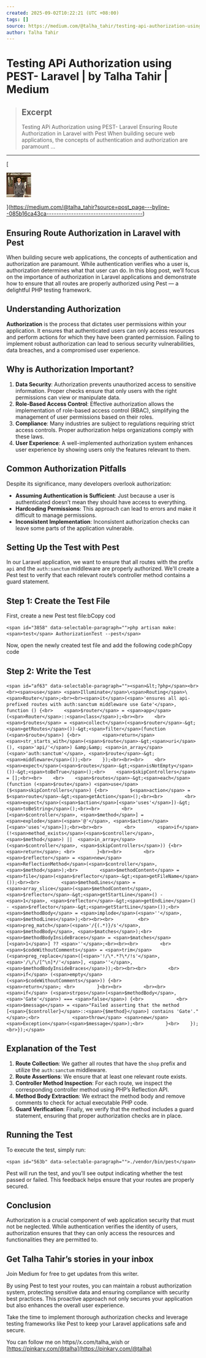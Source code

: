```yaml
---
created: 2025-09-02T10:22:21 (UTC +08:00)
tags: []
source: https://medium.com/@talha_tahir/testing-api-authorization-using-pest-laravel-085b16ca43ca
author: Talha Tahir
---
```


# Testing APi Authorization using PEST- Laravel | by Talha Tahir | Medium

> ## Excerpt
> Testing APi Authorization using PEST- Laravel
Ensuring Route Authorization in Laravel with Pest
When building secure web applications, the concepts of authentication and authorization are paramount …

---
[

![Talha Tahir](../assets/1WsOXJz0WGKkZTtDCqtL1tw.jpeg)



](https://medium.com/@talha_tahir?source=post_page---byline--085b16ca43ca---------------------------------------)

## Ensuring Route Authorization in Laravel with Pest

When building secure web applications, the concepts of authentication and authorization are paramount. While authentication verifies who a user is, authorization determines what that user can do. In this blog post, we’ll focus on the importance of authorization in Laravel applications and demonstrate how to ensure that all routes are properly authorized using Pest — a delightful PHP testing framework.

## Understanding Authorization

**Authorization** is the process that dictates user permissions within your application. It ensures that authenticated users can only access resources and perform actions for which they have been granted permission. Failing to implement robust authorization can lead to serious security vulnerabilities, data breaches, and a compromised user experience.

## Why is Authorization Important?

1.  **Data Security**: Authorization prevents unauthorized access to sensitive information. Proper checks ensure that only users with the right permissions can view or manipulate data.
2.  **Role-Based Access Control**: Effective authorization allows the implementation of role-based access control (RBAC), simplifying the management of user permissions based on their roles.
3.  **Compliance**: Many industries are subject to regulations requiring strict access controls. Proper authorization helps organizations comply with these laws.
4.  **User Experience**: A well-implemented authorization system enhances user experience by showing users only the features relevant to them.

## Common Authorization Pitfalls

Despite its significance, many developers overlook authorization:

-   **Assuming Authentication is Sufficient**: Just because a user is authenticated doesn’t mean they should have access to everything.
-   **Hardcoding Permissions**: This approach can lead to errors and make it difficult to manage permissions.
-   **Inconsistent Implementation**: Inconsistent authorization checks can leave some parts of the application vulnerable.

## Setting Up the Test with Pest

In our Laravel application, we want to ensure that all routes with the prefix `api` and the `auth:sanctum` middleware are properly authorized. We'll create a Pest test to verify that each relevant route’s controller method contains a guard statement.

## Step 1: Create the Test File

First, create a new Pest test file:bCopy cod

```
<span id="3858" data-selectable-paragraph="">php artisan make:<span>test</span> AuthorizationTest --pest</span>
```

Now, open the newly created test file and add the following code:phCopy code

## Step 2: Write the Test

```
<span id="af63" data-selectable-paragraph=""><span>&lt;?php</span><br><br><span>use</span> <span>Illuminate</span>\<span>Routing</span>\<span>Router</span>;<br><br><span>it</span>(<span>'ensures all api-prefixed routes with auth:sanctum middleware use Gate'</span>, function () {<br>    <span>$router</span> = <span>app</span>(<span>Router</span>::<span>class</span>);<br><br>    <br>    <span>$routes</span> = <span>collect</span>(<span>$router</span>-&gt;<span>getRoutes</span>())-&gt;<span>filter</span>(function (<span>$route</span>) {<br>        <span>return</span> <span>str_starts_with</span>(<span>$route</span>-&gt;<span>uri</span>(), <span>'api/'</span>) &amp;&amp; <span>in_array</span>(<span>'auth:sanctum'</span>, <span>$route</span>-&gt;<span>middleware</span>());<br>    });<br><br><br>    <br>    <span>expect</span>(<span>$routes</span>-&gt;<span>isNotEmpty</span>())-&gt;<span>toBeTrue</span>();<br>    <span>$skipControllers</span> = [];<br><br>    <br>    <span>$routes</span>-&gt;<span>each</span>(function (<span>$route</span>) <span>use</span> ($<span>skipControllers</span>) {<br>        $<span>action</span> = $<span>route</span>-&gt;<span>getAction</span>();<br><br>        <br>        <span>expect</span>(<span>$action</span>[<span>'uses'</span>])-&gt;<span>toBeString</span>();<br><br>        <br>        [<span>$controller</span>, <span>$method</span>] = <span>explode</span>(<span>'@'</span>, <span>$action</span>[<span>'uses'</span>]);<br><br><br>        <br>        <span>if</span> (!<span>method_exists</span>(<span>$controller</span>, <span>$method</span>) ||  <span>in_array</span>(<span>$controller</span>, <span>$skipControllers</span>)) {<br>            <span>return</span>; <br>        }<br><br>        <br>        <span>$reflector</span> = <span>new</span> <span>ReflectionMethod</span>(<span>$controller</span>, <span>$method</span>);<br>        <span>$methodContent</span> = <span>file</span>(<span>$reflector</span>-&gt;<span>getFileName</span>());<br><br>        <span>$methodLines</span> = <span>array_slice</span>(<span>$methodContent</span>, <span>$reflector</span>-&gt;<span>getStartLine</span>() - <span>1</span>, <span>$reflector</span>-&gt;<span>getEndLine</span>() - <span>$reflector</span>-&gt;<span>getStartLine</span>());<br>        <span>$methodBody</span> = <span>implode</span>(<span>''</span>, <span>$methodLines</span>);<br><br><br>         <br>         <span>preg_match</span>(<span>'/{(.*)}/s'</span>, <span>$methodBody</span>, <span>$matches</span>);<br>         <span>$methodBodyInsideBraces</span> = <span>$matches</span>[<span>1</span>] ?? <span>''</span>;<br><br><br>        <br>        <span>$codeWithoutComments</span> = <span>trim</span>(<span>preg_replace</span>([<span>'!/\*.*?\*/!s'</span>, <span>'/\/\/[^\n]*/'</span>], <span>''</span>, <span>$methodBodyInsideBraces</span>));<br><br><br>        <br>        <span>if</span> (<span>empty</span>(<span>$codeWithoutComments</span>)) {<br>            <span>return</span>; <br>        }<br><br>        <br><br>        <span>if</span> (<span>strpos</span>(<span>$methodBody</span>, <span>'Gate'</span>) === <span>false</span>) {<br>            <br>            <span>$message</span> = <span>"Failed asserting that the method [<span>{$controller}</span>::<span>{$method}</span>] contains 'Gate'."</span>;<br>            <span>throw</span> <span>new</span> <span>Exception</span>(<span>$message</span>);<br>        }<br>    });<br>});</span>
```

## Explanation of the Test

1.  **Route Collection**: We gather all routes that have the `shop` prefix and utilize the `auth:sanctum` middleware.
2.  **Route Assertions**: We ensure that at least one relevant route exists.
3.  **Controller Method Inspection**: For each route, we inspect the corresponding controller method using PHP’s Reflection API.
4.  **Method Body Extraction**: We extract the method body and remove comments to check for actual executable PHP code.
5.  **Guard Verification**: Finally, we verify that the method includes a guard statement, ensuring that proper authorization checks are in place.

## Running the Test

To execute the test, simply run:

```
<span id="563b" data-selectable-paragraph="">./vendor/bin/pest</span>
```

Pest will run the test, and you’ll see output indicating whether the test passed or failed. This feedback helps ensure that your routes are properly secured.

## Conclusion

Authorization is a crucial component of web application security that must not be neglected. While authentication verifies the identity of users, authorization ensures that they can only access the resources and functionalities they are permitted to.

## Get Talha Tahir’s stories in your inbox

Join Medium for free to get updates from this writer.

By using Pest to test your routes, you can maintain a robust authorization system, protecting sensitive data and ensuring compliance with security best practices. This proactive approach not only secures your application but also enhances the overall user experience.

Take the time to implement thorough authorization checks and leverage testing frameworks like Pest to keep your Laravel applications safe and secure.

You can follow me on https//x.com/talha\_wish or [https://pinkary.com/@talha](https://pinkary.com/@talha)
